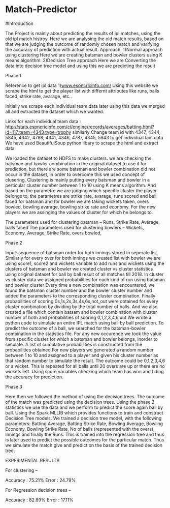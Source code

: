 # Match-Predictor

#Introduction

The Project is mainly about predicting the results of ipl matches, using the old ipl match histroy. Here we are analysing the old match results, based on that we are judging the outcome of randomly chosen match and varifying the accuracy of prediction with actual result. Approach: 1)Normal approach using clustering Here we are creating batsman and bowler clusters using K means algorithm. 2)Decision Tree approach Here we are Converting the data into decision tree model and using this we are predicting the result

Phase 1

Reference to get ipl data 1)www.espncricinfo.com/ Using this website we scrape the html to get the player list with differnt attributes like runs, balls faced, strike rate, avarage, etc..

Initially we scrape each individual team data later using this data we merged all and extracted the dataset which we wanted.

Links for each individual team data :
http://stats.espncricinfo.com/ci/engine/records/averages/batting.html?id=117;team=4343;type=trophy similarly Change team id with 4347, 4344, 5845, 4342, 4788, 4341, 4346, 4787, 4345, 5843 to get individual tam data We have used BeautifulSoup python libary to scrape the html and extract data

We loaded the dataset to HDFS to make clusters.
we are checking the batsman and bowler combination in the original dataset to use it for prediction, but there are some batsman and bowler combination did not occur in the dataset, in order to overcome this we used concept of clusering. Clustering is mainly putting every batsman and bowler in a perticular cluster number between 1 to 10 using K means algorithm. And based on the parametre we are judging which specific cluster the player belongs to, the parametres are strike rate, avarage, runs scored and ball faced for batsman and for bowler we are taking wickets taken, overs bowled, bowling avarage, bowling strike rate and economy.
For the new players we are assinging the values of cluster for which he belongs to.

The parameters used for clustering batsman – Runs, Strike Rate, Average, balls faced
The parameters used for clustering bowlers – Wickets, Economy, Average, Strike Rate, overs bowled,

Phase 2

Input: sequence of batsman order for both innings stored in seperate list. Similarly for every over for both innings we created list with bowler we are using score1, score2 and wickets variable to add runs and wickets using the clusters of batsman and bowler we created cluster vs cluster statistics using original dataset for ball by ball result of all matches till 2018. In cluster vs cluster data we assigned probabilities for each kind of run using batsman and bowler cluster Every time a new combination was encountered, we found the batsman cluster number and the bowler cluster number and added the parameters to the corresponding cluster combination. Finally probabilities of scoring 0s,1s,2s,3s,4s,6s,not_out were obtained for every cluster combination by dividing by the total number of balls.
And we also created a file which contain batsam and bowler combination with cluster number of both and probabilities of scoring 0,1,2,3,4,6,out We wrote a python code to simulate an entire IPL match using ball by ball prediction. To predict the outcome of a ball, we searched for the batsman-bowler combination in the statistics file. For any new occurence we took the value from specific cluster for which a batsman and bowler belongs, inorder to simulate. A list of cumulative probabilities is constructed from the probabilities obtained.For new players we generated a random number between 1 to 10 and assigned to a player and given his cluster number as that random number to simulate the result. The outcome could be 0,1,2,3,4,6 or a wicket. This is repeated for all balls until 20 overs are up or there are no wickets left. Using score variables checking which team has won and fiding the accuracy for prediction.

Phase 3

Here then we followed the method of using the decision trees. The outcome of the match was predicted using the decision trees.
Using the phase 2 statistics we use the data and we perform to predict the score again ball by ball. Using the Spark MLLIB which provides functions to train and construct Decision Tree models. We trained a decision tree model, with the following parameters: Batting Average, Batting Strike Rate, Bowling Average, Bowling Economy, Bowling Strike Rate, No of balls (represented with the overs), Innings and finally the Runs. This is trained into the regression tree and thus is later used to predict the possible outcomes for the particular match. Thus we simulate the match give and predict on the basis of the trained decision tree.

EXPERIMENTAL RESULTS

For clustering –

Accuracy : 75.21%
Error : 24.79%

For Regression decision trees –

Accuracy : 82.89%
Error : 17.11%
